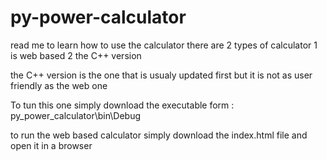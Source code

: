 # py-power-calculator
read me to learn how to use the calculator
there are 2 types of calculator 
1 is web based 
2 the C++ version

the C++ version is the one that is usualy updated
 first but it is not as user friendly as the web one
 
 To tun this one simply download the executable form :
py_power_calculator\bin\Debug


to run the web based calculator simply download 
the index.html file and open it in a browser
 
 
 
 
 
 
 
 
 
 
 
 
 
 
 
 
 
 
 